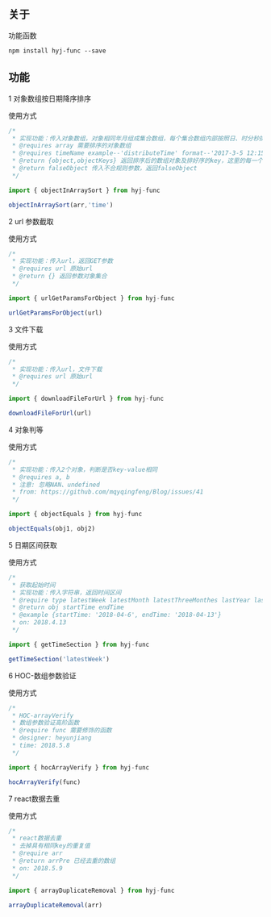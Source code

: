## 关于

功能函数

`npm install hyj-func --save`

## 功能

1 对象数组按日期降序排序

使用方式

```javascript
/*
 * 实现功能：传入对象数组，对象相同年月组成集合数组，每个集合数组内部按照日、时分秒排序
 * @requires array 需要排序的对象数组
 * @requires timeName example--'distributeTime' format--'2017-3-5 12:15:32' 需要排序的字段名称
 * @return {object,objectKeys} 返回排序后的数组对象及排好序的key，这里的每一个对象值为一个数组，包含的是相同年月的对象集合
 * @return falseObject 传入不合规则参数，返回falseObject
 */

import { objectInArraySort } from hyj-func

objectInArraySort(arr,'time')
```

2 url 参数截取

使用方式

```javascript
/*
 * 实现功能：传入url，返回GET参数
 * @requires url 原始url
 * @return {} 返回参数对象集合
 */

import { urlGetParamsForObject } from hyj-func

urlGetParamsForObject(url)
```

3 文件下载

使用方式

```javascript
/*
 * 实现功能：传入url，文件下载
 * @requires url 原始url
 */

import { downloadFileForUrl } from hyj-func

downloadFileForUrl(url)
```

4 对象判等

使用方式

```javascript
/*
 * 实现功能：传入2个对象，判断是否key-value相同
 * @requires a, b
 * 注意: 忽略NAN、undefined
 * from: https://github.com/mqyqingfeng/Blog/issues/41
 */

import { objectEquals } from hyj-func

objectEquals(obj1, obj2)
```

5 日期区间获取

使用方式

```javascript
/*
 * 获取起始时间
 * 实现功能：传入字符串，返回时间区间
 * @require type latestWeek latestMonth latestThreeMonthes lastYear lastThreeYears
 * @return obj startTime endTime
 * @example {startTime: '2018-04-6', endTime: '2018-04-13'}
 * on: 2018.4.13
 */

import { getTimeSection } from hyj-func

getTimeSection('latestWeek')
```

6 HOC-数组参数验证

使用方式

```javascript
/*
 * HOC-arrayVerify
 * 数组参数验证高阶函数
 * @require func 需要修饰的函数
 * designer: heyunjiang
 * time: 2018.5.8
 */

import { hocArrayVerify } from hyj-func

hocArrayVerify(func)
```

7 react数据去重

使用方式

```javascript
/*
 * react数据去重
 * 去掉具有相同key的重复值
 * @require arr
 * @return arrPre 已经去重的数组
 * on: 2018.5.9
 */

import { arrayDuplicateRemoval } from hyj-func

arrayDuplicateRemoval(arr)
```
